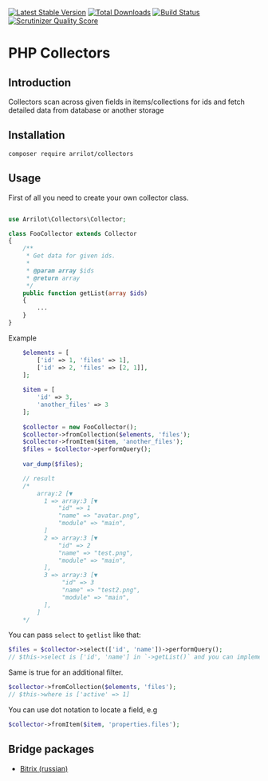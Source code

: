 [![Latest Stable Version](https://poser.pugx.org/arrilot/collectors/v/stable.svg)](https://packagist.org/packages/arrilot/collectors/)
[![Total Downloads](https://img.shields.io/packagist/dt/arrilot/collectors.svg?style=flat)](https://packagist.org/packages/Arrilot/collectors)
[![Build Status](https://img.shields.io/travis/arrilot/collectors/master.svg?style=flat)](https://travis-ci.org/arrilot/collectors)
[![Scrutinizer Quality Score](https://scrutinizer-ci.com/g/arrilot/collectors/badges/quality-score.png?b=master)](https://scrutinizer-ci.com/g/arrilot/collectors/)

# PHP Collectors

## Introduction

Collectors scan across given fields in items/collections for ids and fetch detailed data from database or another storage

## Installation

`composer require arrilot/collectors`

## Usage

First of all you need to create your own collector class.

```php

use Arrilot\Collectors\Collector;

class FooCollector extends Collector
{
    /**
     * Get data for given ids.
     *
     * @param array $ids
     * @return array
     */
    public function getList(array $ids)
    {
        ...
    }
}
```

Example
```php
    $elements = [
        ['id' => 1, 'files' => 1],
        ['id' => 2, 'files' => [2, 1]],
    ];
    
    $item = [
        'id' => 3,
        'another_files' => 3
    ];
    
    $collector = new FooCollector();
    $collector->fromCollection($elements, 'files');
    $collector->fromItem($item, 'another_files');
    $files = $collector->performQuery();
    
    var_dump($files);

    // result
    /*
        array:2 [▼
          1 => array:3 [▼
              "id" => 1
              "name" => "avatar.png",
              "module" => "main",
          ]
          2 => array:3 [▼
              "id" => 2
              "name" => "test.png",
              "module" => "main",
          ],
          3 => array:3 [▼
               "id" => 3
               "name" => "test2.png",
               "module" => "main",
          ],
        ]
    */
```

You can pass `select` to `getlist` like that:
```php
$files = $collector->select(['id', 'name'])->performQuery();
// $this->select is ['id', 'name'] in `->getList()` and you can implement logic handling it.
```

Same is true for an additional filter.
```php
$collector->fromCollection($elements, 'files');
// $this->where is ['active' => 1]
```

You can use dot notation to locate a field, e.g
```php
$collector->fromItem($item, 'properties.files');
```

## Bridge packages

- [Bitrix (russian)](https://github.com/arrilot/bitrix-collectors)
